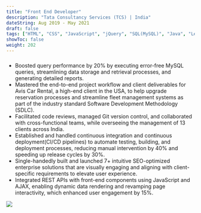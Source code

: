 ```yaml
---
title: "Front End Developer"
description: "Tata Consultancy Services (TCS) | India"
dateString: Aug 2019 - May 2021
draft: false
tags: ["HTML", "CSS", "JavaScript", "jQuery", "SQL(MySQL)", "Java", "Leadership"]
showToc: false
weight: 202
--- 
```


###

- Boosted query performance by 20% by executing error-free MySQL queries, streamlining data storage and retrieval processes, and generating detailed reports.
- Mastered the end-to-end project workflow and client deliverables for Avis Car Rental, a high-end client in the USA, to help upgrade reservation processes and streamline fleet management systems as part of the industry standard Software Development Methodology (SDLC).
- Facilitated code reviews, managed Git version control, and collaborated with cross-functional teams, while overseeing the management of 13 clients across India.
- Established and handled continuous integration and continuous deployment(CI/CD pipelines) to automate testing, building, and deployment processes, reducing manual intervention by 40% and speeding up release cycles by 30%.
- Single-handedly built and launched 7+ intuitive SEO-optimized enterprise solutions that are visually engaging and aligning with client-specific requirements to elevate user experience.
- Integrated REST APIs with front-end components using JavaScript and AJAX, enabling dynamic data rendering and revamping page interactivity, which enhanced user engagement by 15%.


![](/tcs-logo.png#center)